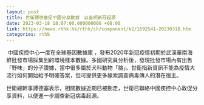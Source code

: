 ```yaml
---
layout: post
title: 世衛譚德塞促中國分享數據　以查明新冠起源
date: 2023-03-18 18:07:00.000000000 +08:00
link: https://news.rthk.hk/rthk/ch/component/k2/1692541-20230318.htm
categories: rthk
---
```


 中國疾控中心一度在全球基因數據庫 ，發布2020年新冠疫情初期於武漢華南海鮮批發市場採集到的環境樣本數據。多國研究員分析後，發現批發市場內有出售「野味」的分子證據，當中很多屬於犬科動物「貉」。世衛指新資訊不能為疫情大流行如何開始給予明確答案，但可提供更多線索調查病毒傳人的潛在宿主。

世衛總幹事譚德塞表示，相關數據近期已被刪走，世衛已聯絡中國疾控中心敦促分享資料，以便進一步調查新冠病毒起源。 

